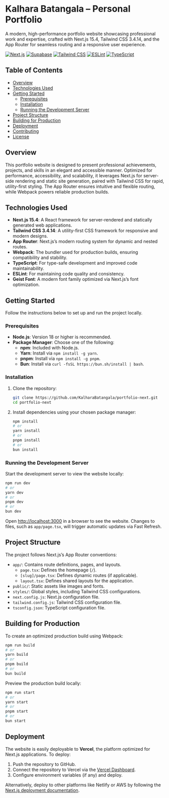# Kalhara Batangala – Personal Portfolio

A modern, high-performance portfolio website showcasing professional work and expertise, crafted with Next.js 15.4, Tailwind CSS 3.4.14, and the App Router for seamless routing and a responsive user experience.

[![Next.js](https://img.shields.io/badge/Next.js-000000?style=for-the-badge&logo=next.js&logoColor=white)](https://nextjs.org/)
[![Supabase](https://img.shields.io/badge/Supabase-3ECF8E?style=for-the-badge&logo=supabase&logoColor=white)](https://supabase.com/)
[![Tailwind CSS](https://img.shields.io/badge/Tailwind_CSS-06B6D4?style=for-the-badge&logo=tailwind-css&logoColor=white)](https://tailwindcss.com/)
[![ESLint](https://img.shields.io/badge/ESLint-4B32C3?style=for-the-badge&logo=eslint&logoColor=white)](https://eslint.org/)
[![TypeScript](https://img.shields.io/badge/TypeScript-3178C6?style=for-the-badge&logo=typescript&logoColor=white)](https://www.typescriptlang.org/)



## Table of Contents

- [Overview](#overview)
- [Technologies Used](#technologies-used)
- [Getting Started](#getting-started)
  - [Prerequisites](#prerequisites)
  - [Installation](#installation)
  - [Running the Development Server](#running-the-development-server)
- [Project Structure](#project-structure)
- [Building for Production](#building-for-production)
- [Deployment](#deployment)
- [Contributing](#contributing)
- [License](#license)

## Overview

This portfolio website is designed to present professional achievements, projects, and skills in an elegant and accessible manner. Optimized for performance, accessibility, and scalability, it leverages Next.js for server-side rendering and static site generation, paired with Tailwind CSS for rapid, utility-first styling. The App Router ensures intuitive and flexible routing, while Webpack powers reliable production builds.

## Technologies Used

- **Next.js 15.4**: A React framework for server-rendered and statically generated web applications.
- **Tailwind CSS 3.4.14**: A utility-first CSS framework for responsive and modern designs.
- **App Router**: Next.js’s modern routing system for dynamic and nested routes.
- **Webpack**: The bundler used for production builds, ensuring compatibility and stability.
- **TypeScript**: For type-safe development and improved code maintainability.
- **ESLint**: For maintaining code quality and consistency.
- **Geist Font**: A modern font family optimized via Next.js’s font optimization.

## Getting Started

Follow the instructions below to set up and run the project locally.

### Prerequisites

- **Node.js**: Version 18 or higher is recommended.
- **Package Manager**: Choose one of the following:
  - **npm**: Included with Node.js.
  - **Yarn**: Install via `npm install -g yarn`.
  - **pnpm**: Install via `npm install -g pnpm`.
  - **Bun**: Install via `curl -fsSL https://bun.sh/install | bash`.

### Installation

1. Clone the repository:
   ```bash
   git clone https://github.com/KalharaBatangala/portfolio-next.git
   cd portfolio-next
   ```

2. Install dependencies using your chosen package manager:
   ```bash
   npm install
   # or
   yarn install
   # or
   pnpm install
   # or
   bun install
   ```

### Running the Development Server

Start the development server to view the website locally:

```bash
npm run dev
# or
yarn dev
# or
pnpm dev
# or
bun dev
```

Open [http://localhost:3000](http://localhost:3000) in a browser to see the website. Changes to files, such as `app/page.tsx`, will trigger automatic updates via Fast Refresh.

## Project Structure

The project follows Next.js’s App Router conventions:

- `app/`: Contains route definitions, pages, and layouts.
  - `page.tsx`: Defines the homepage (`/`).
  - `[slug]/page.tsx`: Defines dynamic routes (if applicable).
  - `layout.tsx`: Defines shared layouts for the application.
- `public/`: Static assets like images and fonts.
- `styles/`: Global styles, including Tailwind CSS configurations.
- `next.config.js`: Next.js configuration file.
- `tailwind.config.js`: Tailwind CSS configuration file.
- `tsconfig.json`: TypeScript configuration file.

## Building for Production

To create an optimized production build using Webpack:

```bash
npm run build
# or
yarn build
# or
pnpm build
# or
bun build
```

Preview the production build locally:

```bash
npm run start
# or
yarn start
# or
pnpm start
# or
bun start
```

## Deployment

The website is easily deployable to **Vercel**, the platform optimized for Next.js applications. To deploy:

1. Push the repository to GitHub.
2. Connect the repository to Vercel via the [Vercel Dashboard](https://vercel.com).
3. Configure environment variables (if any) and deploy.

Alternatively, deploy to other platforms like Netlify or AWS by following the [Next.js deployment documentation](https://nextjs.org/docs/app/building-your-application/deploying).

